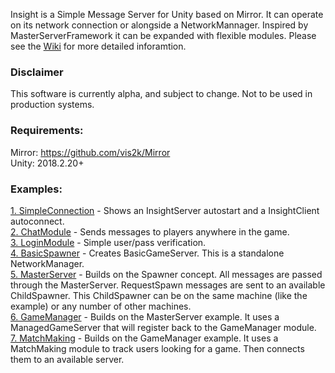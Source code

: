 Insight is a Simple Message Server for Unity based on Mirror. It can operate on its network connection or alongside a NetworkMannager. Inspired by MasterServerFramework it can be expanded with flexible modules. Please see the [Wiki](https://github.com/uweenukr/Insight/wiki) for more detailed inforamtion.

### Disclaimer  
This software is currently alpha, and subject to change. Not to be used in production systems.  

### Requirements:  
Mirror: https://github.com/vis2k/Mirror   
Unity: 2018.2.20+  

### Examples:  
[1. SimpleConnection](https://github.com/uweenukr/Insight/wiki/Example:-1-SimpleConnection) - Shows an InsightServer autostart and a InsightClient autoconnect.  
[2. ChatModule](https://github.com/uweenukr/Insight/wiki/Example:-2-Chat) - Sends messages to players anywhere in the game.  
[3. LoginModule](https://github.com/uweenukr/Insight/wiki/Example:-3-Login) - Simple user/pass verification.  
[4. BasicSpawner](https://github.com/uweenukr/Insight/wiki/Example:-4-Spawner) - Creates BasicGameServer. This is a standalone NetworkManager.  
[5. MasterServer](https://github.com/uweenukr/Insight/wiki/Example:-5-MasterServer) - Builds on the Spawner concept. All messages are passed through the MasterServer. RequestSpawn messages are sent to an available ChildSpawner. This ChildSpawner can be on the same machine (like the example) or any number of other machines.  
[6. GameManager](https://github.com/uweenukr/Insight/wiki/Example:-6-GameManager) -  Builds on the MasterServer example. It uses a ManagedGameServer that will register back to the GameManager module.  
[7. MatchMaking](https://github.com/uweenukr/Insight/wiki/Example:-WIP-7-MatchMaker) - Builds on the GameManager example. It uses a MatchMaking module to track users looking for a game. Then connects them to an available server.  
